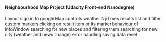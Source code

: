 <span style="font-size: 14px">Neighbourhood Map Project (Udacity Front-end Nanodegree)
========================================================
Layout
sign in to google
Map controls
weather
NyTimes
results list and filter
custom markers
clicking on result item or its marker
behaviour of infoWindow
searching for new places and filtering them
searching for new city (weather and news change)
error handling
saving data
reset